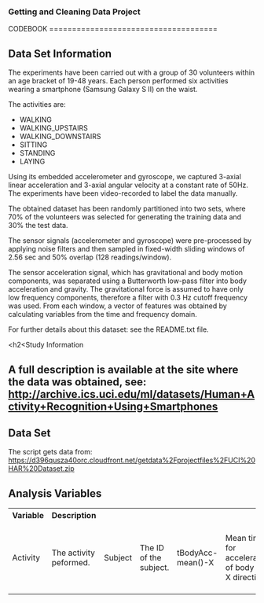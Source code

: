 <h3>Getting and Cleaning Data Project</h3>
CODEBOOK
=====================================
<h2>Data Set Information</h2>

The experiments have been carried out with a group of 30 volunteers within an age bracket of 19-48 years. Each person performed six activities wearing a smartphone (Samsung Galaxy S II) on the waist.

The activities are:
- WALKING
- WALKING_UPSTAIRS
- WALKING_DOWNSTAIRS
- SITTING
- STANDING
- LAYING

Using its embedded accelerometer and gyroscope, we captured 3-axial linear acceleration and 3-axial angular velocity at a constant rate of 50Hz. The experiments have been video-recorded to label the data manually.

The obtained dataset has been randomly partitioned into two sets, where 70% of the volunteers was selected for generating the training data and 30% the test data.

The sensor signals (accelerometer and gyroscope) were pre-processed by applying noise filters and then sampled in fixed-width sliding windows of 2.56 sec and 50% overlap (128 readings/window).

The sensor acceleration signal, which has gravitational and body motion components, was separated using a Butterworth low-pass filter into body acceleration and gravity. The gravitational force is assumed to have only low frequency components, therefore a filter with 0.3 Hz cutoff frequency was used. From each window, a vector of features was obtained by calculating variables from the time and frequency domain.

For further details about this dataset: see the README.txt file.

<h2<Study Information<h2>

A full description is available at the site where the data was obtained, see:
http://archive.ics.uci.edu/ml/datasets/Human+Activity+Recognition+Using+Smartphones

<h2>Data Set</h2>

The script gets data from:
https://d396qusza40orc.cloudfront.net/getdata%2Fprojectfiles%2FUCI%20HAR%20Dataset.zip

<h2>Analysis Variables</h2>
<table style="width:100%">
  <tr>
    <th>Variable</th>
    <th>Description</th> 
  </tr>
  <tr>
    <td>Activity</td>
    <td>The activity peformed.</td>
    <td>Subject</td>
    <td>The ID of the subject.</td>
    <td>tBodyAcc-mean()-X</td>
    <td>Mean time for acceleration of body for X direction.</td>
    <td>tBodyAcc-mean()-Y</td>
    <td>Mean time for acceleration of body for Y direction.</td>
    <td>tBodyAcc-mean()-Z</td>
    <td>Mean time for acceleration of body for Z direction.</td>
    <td>tBodyAcc-std()-X</td>
    <td>Standard deviation of time for acceleration of body for X direction.</td>
    <td>tBodyAcc-std()-Y</td>
    <td>Standard deviation of time for acceleration of body for Y direction.</td>
    <td>tBodyAcc-std()-Z</td>	
    <td>Standard deviation of time for acceleration of body for Z direction.</td>
    <td>tGravityAcc-mean()-X</td>	
    <td>Mean time of acceleration of gravity for X direction.</td>
    <td>tGravityAcc-mean()-Y</td>	
    <td>Mean time of acceleration of gravity for Y direction.</td>
    <td>tGravityAcc-mean()-Z</td>
    <td>Mean time of acceleration of gravity for Z direction.</td>
    <td>tGravityAcc-std()-X</td>
    <td>Standard deviation of time of acceleration of gravity for X direction.</td>
    <td>tGravityAcc-std()-Y</td>
    <td>Standard deviation of time of acceleration of gravity for Y direction.</td>
    <td>tGravityAcc-std()-Z</td>
    <td>Standard deviation of time of acceleration of gravity for Z direction.</td>
    <td>tBodyAccJerk-mean()-X</td>
    <td>Mean time of body acceleration jerk for X direction.</td>
    <td>tBodyAccJerk-mean()-Y</td>
    <td>Mean time of body acceleration jerk for Y direction</td>
    <td>tBodyAccJerk-mean()-Z</td>
    <td>Mean time of body acceleration jerk for Z direction</td>
    <td>tBodyAccJerk-std()-X</td>
    <td>Standard deviation of time of body acceleration jerk for X direction.</td>
    <td>tBodyAccJerk-std()-Y</td>
    <td>Standard deviation of time of body acceleration jerk for Y direction.</td>
  </tr>
</table>
